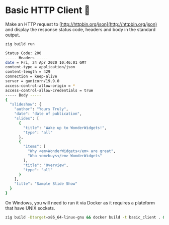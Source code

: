 # Basic HTTP Client 🦎

Make an HTTP request to [http://httpbin.org/json](http://httpbin.org/json) and display
the response status code, headers and body in the standard output.

```sh
zig build run

Status Code: 200
----- Headers -----
date = Fri, 24 Apr 2020 10:46:01 GMT
content-type = application/json
content-length = 429
connection = keep-alive
server = gunicorn/19.9.0
access-control-allow-origin = *
access-control-allow-credentials = true
----- Body -----
{
  "slideshow": {
    "author": "Yours Truly",
    "date": "date of publication",
    "slides": [
      {
        "title": "Wake up to WonderWidgets!",
        "type": "all"
      },
      {
        "items": [
          "Why <em>WonderWidgets</em> are great",
          "Who <em>buys</em> WonderWidgets"
        ],
        "title": "Overview",
        "type": "all"
      }
    ],
    "title": "Sample Slide Show"
  }
}
```


On Windows, you will need to run it via Docker as it requires a plateform that have UNIX sockets.

```sh
zig build -Dtarget=x86_64-linux-gnu && docker build -t basic_client . && docker run --rm basic_client
```
